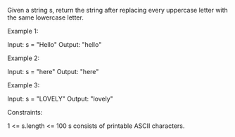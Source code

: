 Given a string s, return the string after replacing every uppercase letter
with the same lowercase letter.


Example 1:


Input: s = "Hello"
Output: "hello"


Example 2:


Input: s = "here"
Output: "here"


Example 3:


Input: s = "LOVELY"
Output: "lovely"



Constraints:


1 <= s.length <= 100
s consists of printable ASCII characters.




